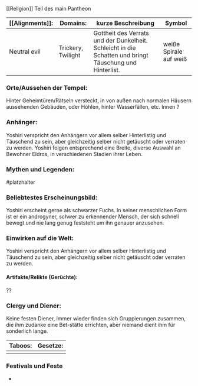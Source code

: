[[Religion]] 
Teil des main Pantheon

| [[Alignments]]: | Domains:           | kurze Beschreibung                                                                                      | Symbol                 |
| --------------- | ------------------ | ------------------------------------------------------------------------------------------------------- | ---------------------- |
| Neutral evil    | Trickery, Twilight | Gottheit des Verrats und der Dunkelheit. Schleicht in die Schatten und bringt Täuschung und Hinterlist. | weiße Spirale auf weiß |
### Orte/Aussehen der Tempel:
Hinter Geheimtüren/Rätseln versteckt, in von außen nach normalen Häusern aussehenden Gebäuden, oder Höhlen, hinter Wasserfällen, etc.
Innen ?
### Anhänger:
Yoshiri verspricht den Anhängern vor allem selber Hinterlistig und Täuschend zu sein, aber gleichzeitig selber nicht getäuscht oder verraten zu werden.
Yoshiri folgen entsprechend eine Breite, diverse Auswahl an Bewohner Eldros, in verschiedenen Stadien ihrer Leben.
### Mythen und Legenden:
#platzhalter

### Beliebtestes Erscheinungsbild:
Yoshiri erscheint gerne als schwarzer Fuchs.
In seiner menschlichen Form ist er ein androgyner, schwer zu erkennender Mensch, der sich schnell bewegt und nie lang genug feststeht um ihn genauer anzusehen.

### Einwirken auf die Welt:
Yoshiri verspricht den Anhängern vor allem selber Hinterlistig und Täuschend zu sein, aber gleichzeitig selber nicht getäuscht oder verraten zu werden.
#### Artifakte/Relikte (Gerüchte):
??
### Clergy und Diener:
Keine festen Diener, immer wieder finden sich Gruppierungen zusammen, die ihm zudanke eine Bet-stätte errichten, aber niemand dient ihm für sonderlich lange.

| Taboos: | Gesetze: |
| ------- | -------- |
|         |          |
### Festivals und Feste
-